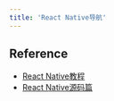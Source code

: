 ```yaml
---
title: 'React Native导航'
---
```


## Reference

- [React Native教程](https://wiki.imooc.com/reactnative/introduce.html)
- [React Native源码篇](https://www.jianshu.com/p/bf90e48d4b8d)
